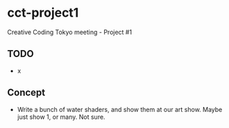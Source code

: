 # cct-project1
Creative Coding Tokyo meeting - Project #1

## TODO
- x

## Concept
- Write a bunch of water shaders, and show them at our art show. Maybe just show 1, or many. Not sure.
